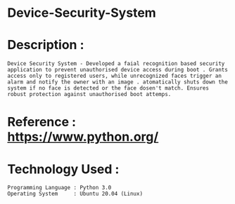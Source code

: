 # Device-Security-System

# Description :
    Device Security System - Developed a faial recognition based security application to prevent unauthorised device access during boot . Grants access only to registered users, while unrecognized faces trigger an alarm and notify the owner with an image . atomatically shuts down the system if no face is detected or the face dosen't match. Ensures robust protection against unauthorised boot attemps.
    
# Reference : https://www.python.org/

# Technology Used :
    Programming Language : Python 3.0
    Operating System     : Ubuntu 20.04 (Linux)
    
